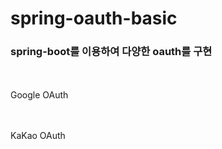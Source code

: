 # spring-oauth-basic

### spring-boot를 이용하여 다양한 oauth를 구현

<br><br>
Google OAuth



<br><br>
KaKao OAuth



<br><br>
